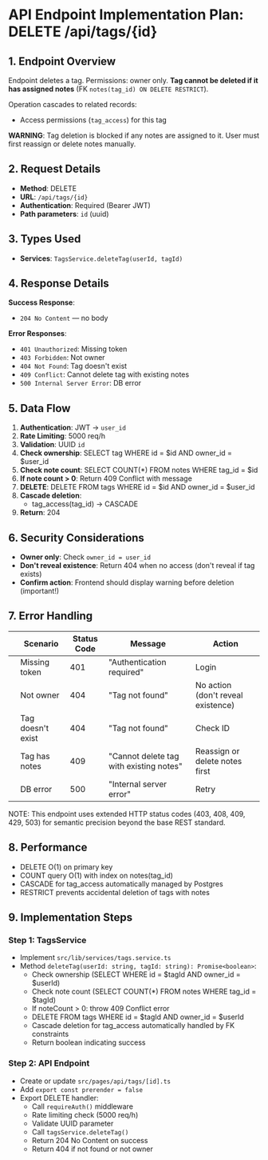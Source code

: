 # API Endpoint Implementation Plan: DELETE /api/tags/{id}

## 1. Endpoint Overview

Endpoint deletes a tag. Permissions: owner only. **Tag cannot be deleted if it has assigned notes** (FK `notes(tag_id) ON DELETE RESTRICT`).

Operation cascades to related records:

- Access permissions (`tag_access`) for this tag

**WARNING**: Tag deletion is blocked if any notes are assigned to it. User must first reassign or delete notes manually.

## 2. Request Details

- **Method**: DELETE
- **URL**: `/api/tags/{id}`
- **Authentication**: Required (Bearer JWT)
- **Path parameters**: `id` (uuid)

## 3. Types Used

- **Services**: `TagsService.deleteTag(userId, tagId)`

## 4. Response Details

**Success Response**:

- `204 No Content` — no body

**Error Responses**:

- `401 Unauthorized`: Missing token
- `403 Forbidden`: Not owner
- `404 Not Found`: Tag doesn't exist
- `409 Conflict`: Cannot delete tag with existing notes
- `500 Internal Server Error`: DB error

## 5. Data Flow

1. **Authentication**: JWT → `user_id`
2. **Rate Limiting**: 5000 req/h
3. **Validation**: UUID `id`
4. **Check ownership**: SELECT tag WHERE id = $id AND owner_id = $user_id
5. **Check note count**: SELECT COUNT(\*) FROM notes WHERE tag_id = $id
6. **If note count > 0**: Return 409 Conflict with message
7. **DELETE**: DELETE FROM tags WHERE id = $id AND owner_id = $user_id
8. **Cascade deletion**:
   - tag_access(tag_id) → CASCADE
9. **Return**: 204

## 6. Security Considerations

- **Owner only**: Check `owner_id = user_id`
- **Don't reveal existence**: Return 404 when no access (don't reveal if tag exists)
- **Confirm action**: Frontend should display warning before deletion (important!)

## 7. Error Handling

|     | Scenario          | Status Code | Message                                 | Action                             |
| --- | ----------------- | ----------- | --------------------------------------- | ---------------------------------- |
|     | Missing token     | 401         | "Authentication required"               | Login                              |
|     | Not owner         | 404         | "Tag not found"                         | No action (don't reveal existence) |
|     | Tag doesn't exist | 404         | "Tag not found"                         | Check ID                           |
|     | Tag has notes     | 409         | "Cannot delete tag with existing notes" | Reassign or delete notes first     |
|     | DB error          | 500         | "Internal server error"                 | Retry                              |

NOTE: This endpoint uses extended HTTP status codes (403, 408, 409, 429, 503) for semantic precision beyond the base REST standard.

## 8. Performance

- DELETE O(1) on primary key
- COUNT query O(1) with index on notes(tag_id)
- CASCADE for tag_access automatically managed by Postgres
- RESTRICT prevents accidental deletion of tags with notes

## 9. Implementation Steps

### Step 1: TagsService

- Implement `src/lib/services/tags.service.ts`
- Method `deleteTag(userId: string, tagId: string): Promise<boolean>`:
  - Check ownership (SELECT WHERE id = $tagId AND owner_id = $userId)
  - Check note count (SELECT COUNT(\*) FROM notes WHERE tag_id = $tagId)
  - If noteCount > 0: throw 409 Conflict error
  - DELETE FROM tags WHERE id = $tagId AND owner_id = $userId
  - Cascade deletion for tag_access automatically handled by FK constraints
  - Return boolean indicating success

### Step 2: API Endpoint

- Create or update `src/pages/api/tags/[id].ts`
- Add `export const prerender = false`
- Export DELETE handler:
  - Call `requireAuth()` middleware
  - Rate limiting check (5000 req/h)
  - Validate UUID parameter
  - Call `tagsService.deleteTag()`
  - Return 204 No Content on success
  - Return 404 if not found or not owner
